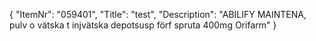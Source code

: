 {
  "ItemNr": "059401",
  "Title": "test",
  "Description": "ABILIFY MAINTENA, pulv o vätska t injvätska depotsusp förf spruta 400mg Orifarm"
}